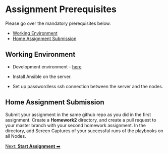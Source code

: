 # Assignment Prerequisites
Please go over the mandatory prerequisites below.

* [Working Environment](#working-environment)
* [Home Assignment Submission](#home-assignment-submission)

## Working Environment

- Development environment - [here](../../materials/terraform/README.md)

- Install Ansible on the server.

- Set up passwordless ssh connection between the server and the nodes.

## Home Assignment Submission

Submit your assignment in the same github repo as you did in the first assignment. Create a **Homework2** directory, and create a pull request to your master branch with your second homework assignment.
In the directory, add Screen Captures of your successful runs of the playbooks on all Nodes.

[Next: **Start Assignment** ➡️](1-assignment.md)